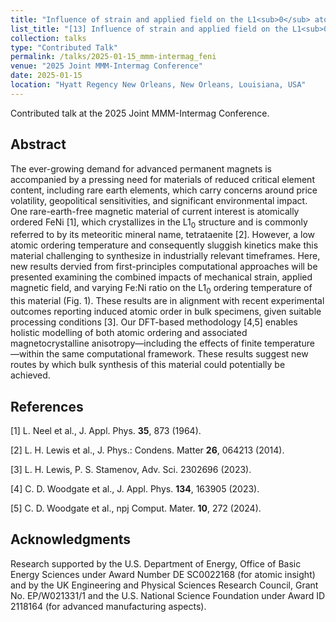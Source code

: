 ```yaml
---
title: "Influence of strain and applied field on the L1<sub>0</sub> atomic ordering and subsequent hard magnetic properties of near-equiatomic FeNi"
list_title: "[13] Influence of strain and applied field on the L1<sub>0</sub> atomic ordering and subsequent hard magnetic properties of near-equiatomic FeNi"
collection: talks
type: "Contributed Talk"
permalink: /talks/2025-01-15_mmm-intermag_feni
venue: "2025 Joint MMM-Intermag Conference"
date: 2025-01-15
location: "Hyatt Regency New Orleans, New Orleans, Louisiana, USA"
---
```


Contributed talk at the 2025 Joint MMM-Intermag Conference.

<h2>Abstract</h2>
The ever-growing demand for advanced permanent magnets is accompanied by a pressing need for materials of reduced critical element content, including rare earth elements, which carry concerns around price volatility, geopolitical sensitivities, and significant environmental impact. One rare-earth-free magnetic material of current interest is atomically ordered FeNi [1], which crystallizes in the L1<sub>0</sub> structure and is commonly referred to by its meteoritic mineral name, tetrataenite [2]. However, a low atomic ordering temperature and consequently sluggish kinetics make this material challenging to synthesize in industrially relevant timeframes. Here, new results dervied from first-principles computational approaches will be presented examining the combined impacts of mechanical strain, applied magnetic field, and varying Fe:Ni ratio on the L1<sub>0</sub> ordering temperature of this material (Fig. 1). These results are in alignment with recent experimental outcomes reporting induced atomic order in bulk specimens, given suitable processing conditions [3]. Our DFT-based methodology [4,5] enables holistic modelling of both atomic ordering and associated magnetocrystalline anisotropy—including the effects of finite temperature —within the same computational framework. These results suggest new routes by which bulk synthesis of this material could potentially be achieved.

<h2>References</h2>
[1] L. Neel et al., J. Appl. Phys. <b>35</b>, 873 (1964).

[2] L. H. Lewis et al., J. Phys.: Condens. Matter <b>26</b>, 064213 (2014). 

[3] L. H. Lewis, P. S. Stamenov, Adv. Sci. 2302696 (2023).

[4] C. D. Woodgate et al., J. Appl. Phys. <b>134</b>, 163905 (2023).

[5] C. D. Woodgate et al., npj Comput. Mater. <b>10</b>, 272 (2024).

<h2>Acknowledgments</h2>
Research supported by the U.S. Department of Energy, Office of Basic Energy Sciences under Award Number DE SC0022168 (for atomic insight) and by the UK Engineering and Physical Sciences Research Council, Grant No. EP/W021331/1 and the U.S. National Science Foundation under Award ID 2118164 (for advanced manufacturing aspects).
